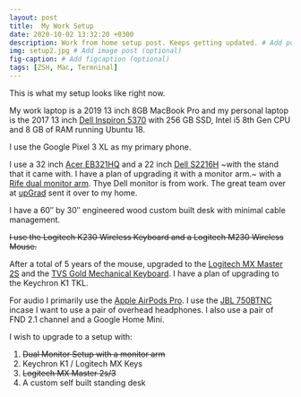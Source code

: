 ```yaml
---
layout: post
title:  My Work Setup 
date: 2020-10-02 13:32:20 +0300
description: Work from home setup post. Keeps getting updated. # Add post description (optional)
img: setup2.jpg # Add image post (optional)
fig-caption: # Add figcaption (optional)
tags: [ZSH, Mac, Termninal]
---
```

This is what my setup looks like right now.

My work laptop is a 2019 13 inch 8GB MacBook Pro and my personal laptop is the 2017 13 inch [Dell Inspiron 5370](https://www.dell.com/support/home/en-in/product-support/product/inspiron-13-5370-laptop/overview) with 256 GB SSD, Intel i5 8th Gen CPU and 8 GB of RAM running Ubuntu 18.

I use the Google Pixel 3 XL as my primary phone.

I use a 32 inch [Acer EB321HQ](https://www.acer.com/ac/en/US/content/model/UM.JE1AA.C01) and a 22 inch [Dell S2216H](https://www.dell.com/ae/business/p/dell-s2216h-monitor/pd) ~with the stand that it came with. I have a plan of upgrading it with a monitor arm.~ with a [Rife dual monitor arm](https://www.amazon.in/dp/B084TMSQFJ). Thye Dell monitor is from work. The great team over at [upGrad](https://www.upgrad.com/?utm_source=pradipta.github.io&utm_medium=PradiptaBlog) sent it over to my home.

I have a 60″ by 30″ engineered wood custom built desk with minimal cable management.

~~I use the Logitech K230 Wireless Keyboard and a Logitech M230 Wireless Mouse.~~

After a total of 5 years of the mouse, upgraded to the [Logitech MX Master 2S](https://www.logitech.com/en-in/product/mx-master-2s-flow) and the [TVS Gold Mechanical Keyboard](https://www.tvs-e.in/gold/). I have a plan of upgrading to the Keychron K1 TKL.

For audio I primarily use the [Apple AirPods Pro](https://www.apple.com/in/airpods-pro/). I use the [JBL 750BTNC](https://in.jbl.com/TUNE750BTNC.html) incase I want to use a pair of overhead headphones. I also use a pair of FND 2.1 channel and a Google Home Mini.

I wish to upgrade to a setup with:
<ol>
<li><del>Dual Monitor Setup with a monitor arm</del></li>
<li>Keychron K1 / Logitech MX Keys</li>
<li><s>Logitech MX Master 2s/3</s></li>
<li>A custom self built standing desk</li>
<ol>

